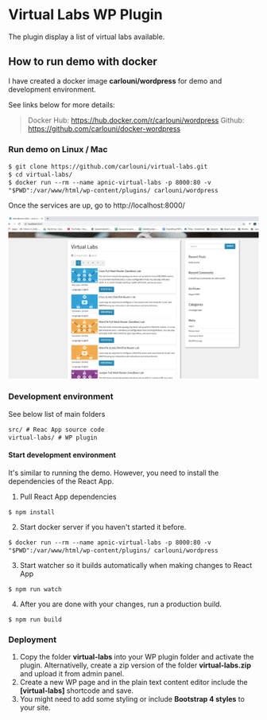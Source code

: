 # Virtual Labs WP Plugin
The plugin display a list of virtual labs available.

## How to run demo with docker
I have created a docker image **carlouni/wordpress** for demo and development environment.

See links below for more details:

> Docker Hub: https://hub.docker.com/r/carlouni/wordpress
> Github: https://github.com/carlouni/docker-wordpress 


### Run demo on Linux / Mac
```
$ git clone https://github.com/carlouni/virtual-labs.git
$ cd virtual-labs/
$ docker run --rm --name apnic-virtual-labs -p 8000:80 -v "$PWD":/var/www/html/wp-content/plugins/ carlouni/wordpress
```
Once the services are up, go to http://localhost:8000/

![Virtual Labs Screeshot](/images/virtual-labs.png "Virtual Labs Screeshot")

### Development environment
See below list of main folders

```
src/ # Reac App source code
virtual-labs/ # WP plugin
```

#### Start development environment
It's similar to running the demo. However, you need to install the dependencies of the React App.
1. Pull React App dependencies
```
$ npm install
```
2. Start docker server if you haven't started it before.
```
$ docker run --rm --name apnic-virtual-labs -p 8000:80 -v "$PWD":/var/www/html/wp-content/plugins/ carlouni/wordpress
```
3. Start watcher so it builds automatically when making changes to React App
```
$ npm run watch
```
4. After you are done with your changes, run a production build.
```
$ npm run build
```

### Deployment
1. Copy the folder **virtual-labs** into your WP plugin folder and activate the plugin. Alternativelly, create a zip version of the folder **virtual-labs.zip** and upload it from admin panel.
2. Create a new WP page and in the plain text content editor include the **[virtual-labs]** shortcode and save.
3. You might need to add some styling or include **Bootstrap 4 styles** to your site.